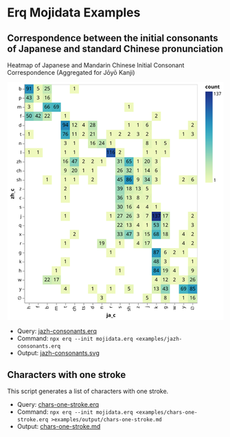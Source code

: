 # Erq Mojidata Examples

## Correspondence between the initial consonants of Japanese and standard Chinese pronunciation

Heatmap of Japanese and Mandarin Chinese Initial Consonant Correspondence (Aggregated for Jōyō Kanji)

![Correspondence between the initial consonants of Japanese and standard Chinese pronunciation](output/jazh-consonants.svg)

- Query: [jazh-consonants.erq](jazh-consonants.erq)
- Command: `npx erq --init mojidata.erq <examples/jazh-consonants.erq`
- Output: [jazh-consonants.svg](output/jazh-consonants.svg)

## Characters with one stroke

This script generates a list of characters with one stroke.

- Query: [chars-one-stroke.erq](chars-one-stroke.erq)
- Command: `npx erq --init mojidata.erq <examples/chars-one-stroke.erq >examples/output/chars-one-stroke.md`
- Output: [chars-one-stroke.md](output/chars-one-stroke.md)
